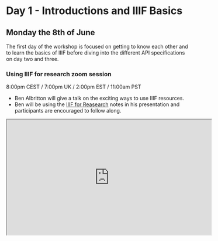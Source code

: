 # Day 1 - Introductions and IIIF Basics
## Monday the 8th of June 

The first day of the workshop is focused on getting to know each other and to learn the basics of IIIF before diving into the different API specifications on day two and three. 

### Using IIIF for research zoom session
8:00pm CEST / 7:00pm UK / 2:00pm EST / 11:00am PST
 - Ben Albritton will give a talk on the exciting ways to use IIIF resources.
 - Ben will be using the [IIIF for Reasearch](day-one/IIIFforResearch.md) notes in his presentation and participants are encouraged to follow along.

 <iframe width="560" height="315" src="https://www.youtube-nocookie.com/embed/uTZD0a4ofno" frameborder="1" allow="accelerometer; autoplay; encrypted-media; gyroscope; picture-in-picture" allowfullscreen></iframe>
